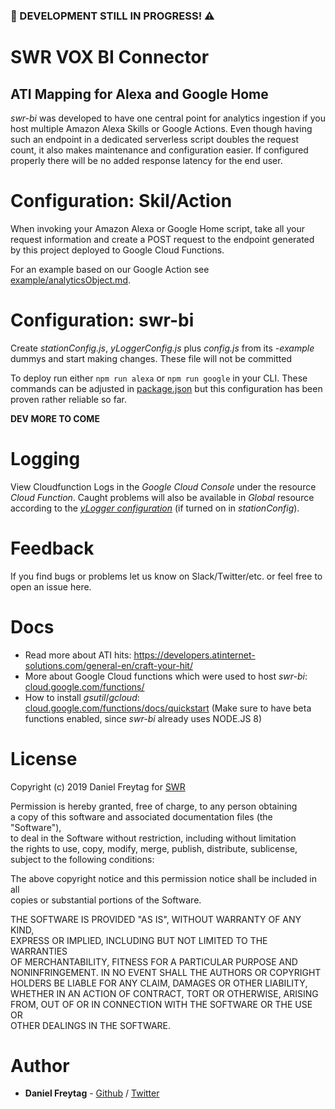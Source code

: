 ### 🚧 DEVELOPMENT STILL IN PROGRESS! ⚠️

# SWR VOX BI Connector
## ATI Mapping for Alexa and Google Home

_swr-bi_ was developed to have one central point for analytics ingestion if you host multiple Amazon Alexa Skills or Google Actions. Even though having such an endpoint in a dedicated serverless script doubles the request count, it also makes maintenance and configuration easier. If configured properly there will be no added response latency for the end user.



# Configuration: Skil/Action

When invoking your Amazon Alexa or Google Home script, take all your request information and create a POST request to the endpoint generated by this project deployed to Google Cloud Functions.

For an example based on our Google Action see [example/analyticsObject.md](example/analyticsObject.md).


# Configuration: swr-bi

Create _stationConfig.js_, _yLoggerConfig.js_ plus _config.js_ from its _-example_ dummys and start making changes. These file will not be committed

To deploy run either `npm run alexa` or `npm run google` in your CLI. These commands can be adjusted in [package.json](package.json) but this configuration has been proven rather reliable so far.



**DEV MORE TO COME**

# Logging
View Cloudfunction Logs in the _Google Cloud Console_ under the resource  
_Cloud Function_. Caught problems will also be available in _Global_ resource  
according to the [_yLogger configuration_](https://github.com/frytg/yLogger) (if turned on in _stationConfig_).


# Feedback
If you find bugs or problems let us know on Slack/Twitter/etc. or feel free to open an issue here.


# Docs

*  Read more about ATI hits: https://developers.atinternet-solutions.com/general-en/craft-your-hit/
*  More about Google Cloud functions which were used to host _swr-bi_: [cloud.google.com/functions/](https://cloud.google.com/functions/)
*  How to install _gsutil_/_gcloud_: [cloud.google.com/functions/docs/quickstart](https://cloud.google.com/functions/docs/quickstart) (Make sure to have beta functions enabled, since _swr-bi_ already uses NODE.JS 8)


# License

Copyright (c) 2019 Daniel Freytag for [SWR](https://www.swr.de)

Permission is hereby granted, free of charge, to any person obtaining  
a copy of this software and associated documentation files (the "Software"),  
to deal in the Software without restriction, including without limitation  
the rights to use, copy, modify, merge, publish, distribute, sublicense,  
subject to the following conditions:  

The above copyright notice and this permission notice shall be included in all  
copies or substantial portions of the Software.  

THE SOFTWARE IS PROVIDED "AS IS", WITHOUT WARRANTY OF ANY KIND,  
EXPRESS OR IMPLIED, INCLUDING BUT NOT LIMITED TO THE WARRANTIES  
OF MERCHANTABILITY, FITNESS FOR A PARTICULAR PURPOSE AND  
NONINFRINGEMENT. IN NO EVENT SHALL THE AUTHORS OR COPYRIGHT  
HOLDERS BE LIABLE FOR ANY CLAIM, DAMAGES OR OTHER LIABILITY,  
WHETHER IN AN ACTION OF CONTRACT, TORT OR OTHERWISE, ARISING  
FROM, OUT OF OR IN CONNECTION WITH THE SOFTWARE OR THE USE OR  
OTHER DEALINGS IN THE SOFTWARE.


# Author

*  **Daniel Freytag** - [Github](https://github.com/FRYTG) / [Twitter](https://twitter.com/FRYTG)
